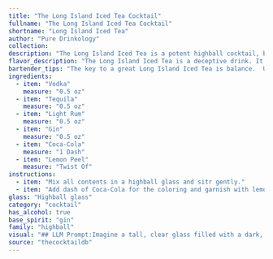 ```yaml
---
title: "The Long Island Iced Tea Cocktail"
fullname: "The Long Island Iced Tea Cocktail"
shortname: "Long Island Iced Tea"
author: "Pure Drinkology"
collection:
description: "The Long Island Iced Tea is a potent highball cocktail, born in the 1970s on Long Island, New York. This strong, multi-spirit drink, often mistaken for tea due to its dark color, is classified as a highball due to its base of cola and spirit ratios. "
flavor_description: "The Long Island Iced Tea is a deceptive drink. It's sweet and refreshing, with the Coca-Cola dominating the initial taste. But beneath that, there's a potent kick of alcohol from the vodka, tequila, rum, and gin, creating a complex and surprisingly strong punch. The lemon peel adds a subtle citrus note that balances the sweetness and bitterness, leaving you with a lingering warmth and a sense of happy confusion. "
bartender_tips: "The key to a great Long Island Iced Tea is balance.  Use equal parts of each spirit, around 1/2oz each.  Avoid over-pouring the Coca-Cola - it should just top the drink. A good quality lemon peel will make a difference, so use a fresh one and express the oils over the drink before dropping it in.  Don't forget the ice! It's a powerful drink, so enjoy responsibly. "
ingredients:
  - item: "Vodka"
    measure: "0.5 oz"
  - item: "Tequila"
    measure: "0.5 oz"
  - item: "Light Rum"
    measure: "0.5 oz"
  - item: "Gin"
    measure: "0.5 oz"
  - item: "Coca-Cola"
    measure: "1 Dash"
  - item: "Lemon Peel"
    measure: "Twist Of"
instructions:
  - item: "Mix all contents in a highball glass and sitr gently."
  - item: "Add dash of Coca-Cola for the coloring and garnish with lemon or lime twist."
glass: "Highball glass"
category: "cocktail"
has_alcohol: true
base_spirit: "gin"
family: "highball"
visual: "## LLM Prompt:Imagine a tall, clear glass filled with a dark, amber liquid. The liquid is effervescent, with tiny bubbles rising to the surface. The top of the drink is adorned with a thin slice of lemon peel, its yellow rind contrasting beautifully with the dark depths of the cocktail. Describe the drink's appearance in detail, paying attention to the color, texture, and any other visual elements that make it enticing. "
source: "thecocktaildb"
---
```


